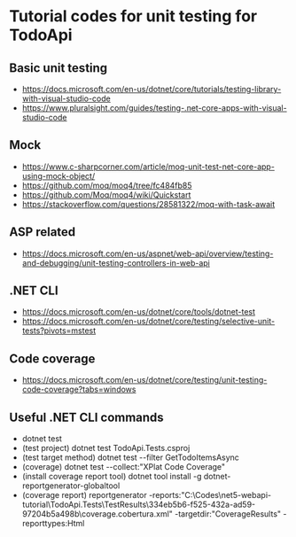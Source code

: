 # Tutorial codes for unit testing for TodoApi

## Basic unit testing 

- https://docs.microsoft.com/en-us/dotnet/core/tutorials/testing-library-with-visual-studio-code
- https://www.pluralsight.com/guides/testing-.net-core-apps-with-visual-studio-code

## Mock

- https://www.c-sharpcorner.com/article/moq-unit-test-net-core-app-using-mock-object/
- https://github.com/moq/moq4/tree/fc484fb85
- https://github.com/Moq/moq4/wiki/Quickstart 
- https://stackoverflow.com/questions/28581322/moq-with-task-await 

## ASP related

- https://docs.microsoft.com/en-us/aspnet/web-api/overview/testing-and-debugging/unit-testing-controllers-in-web-api

## .NET CLI

- https://docs.microsoft.com/en-us/dotnet/core/tools/dotnet-test
- https://docs.microsoft.com/en-us/dotnet/core/testing/selective-unit-tests?pivots=mstest

## Code coverage

- https://docs.microsoft.com/en-us/dotnet/core/testing/unit-testing-code-coverage?tabs=windows

## Useful .NET CLI commands

- dotnet test
- (test project) dotnet test TodoApi.Tests.csproj
- (test target method) dotnet test --filter GetTodoItemsAsync
- (coverage) dotnet test --collect:"XPlat Code Coverage"
- (install coverage report tool) dotnet tool install -g dotnet-reportgenerator-globaltool
- (coverage report) reportgenerator -reports:"C:\Codes\net5-webapi-tutorial\TodoApi.Tests\TestResults\334eb5b6-f525-432a-ad59-97204b5a498b\coverage.cobertura.xml" -targetdir:"CoverageResults" -reporttypes:Html